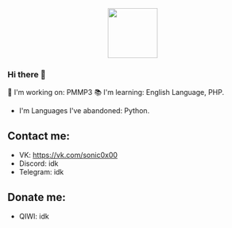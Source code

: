 <div id="header" align="center">
  <img src="https://media.giphy.com/media/M9gbBd9nbDrOTu1Mqx/giphy.gif" width="100"/>
<div id="badges">
  <img src="https://komarev.com/ghpvc/?username=your-github-username&style=flat-square&color=blue" alt=""/>
</div>
</div>

### Hi there 👋
🔭 I'm working on: PMMP3
📚 I'm learning: English Language, PHP.
- I'm Languages I've abandoned: Python.
## Contact me:
- VK: https://vk.com/sonic0x00
- Discord: idk
- Telegram: idk
## Donate me:
- QIWI: idk
